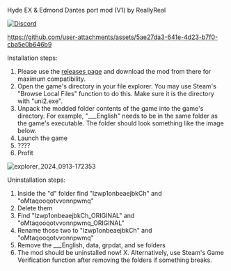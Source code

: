 Hyde EX & Edmond Dantes port mod (V1) by ReallyReal

[![Discord](https://img.shields.io/badge/Discord-220077?logo=discord)](https://discord.gg/mmasY9pd3Y)


https://github.com/user-attachments/assets/5ae27da3-641e-4d23-b7f0-cba5e0b646b9

Installation steps:
1. Please use the [releases page](https://github.com/ReallyRealer/Hyde-EX-Edmond-Dantes-Port-Mod/releases/) and download the mod from there for maximum compatibility.
2. Open the game's directory in your file explorer. You may use Steam's "Browse Local Files" function to do this. Make sure it is the directory with "uni2.exe".
3. Unpack the modded folder contents of the game into the game's directory. For example, "___English" needs to be in the same folder as the game's executable. The folder should look something like the image below.
4. Launch the game
5. ????
6. Profit

![explorer_2024_0913-172353](https://github.com/user-attachments/assets/976b0cff-a7d0-4a31-9c74-044b0be3f118)


Uninstallation steps:
1. Inside the "d" folder find "lzwp1onbeaejbkCh" and "oMtaqooqotvvonnpwmq"
2. Delete them
3. Find "lzwp1onbeaejbkCh_ORIGINAL" and "oMtaqooqotvvonnpwmq_ORIGINAL" 
4. Rename those two to "lzwp1onbeaejbkCh" and "oMtaqooqotvvonnpwmq"
5. Remove the ___English, data, grpdat, and se folders
6. The mod should be uninstalled now!
X. Alternatively, use Steam's Game Verification function after removing the folders if something breaks.


